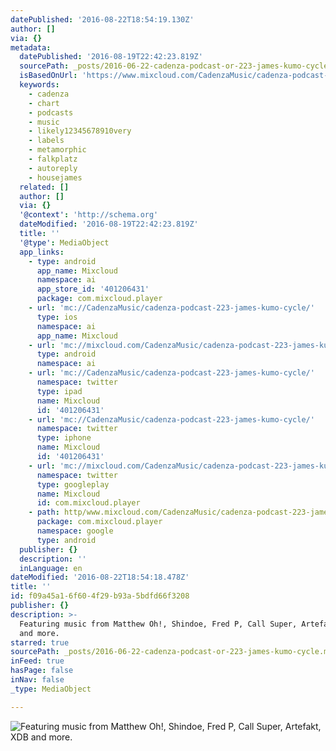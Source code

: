 ```yaml
---
datePublished: '2016-08-22T18:54:19.130Z'
author: []
via: {}
metadata:
  datePublished: '2016-08-19T22:42:23.819Z'
  sourcePath: _posts/2016-06-22-cadenza-podcast-or-223-james-kumo-cycle.md
  isBasedOnUrl: 'https://www.mixcloud.com/CadenzaMusic/cadenza-podcast-223-james-kumo-cycle/'
  keywords:
    - cadenza
    - chart
    - podcasts
    - music
    - likely12345678910very
    - labels
    - metamorphic
    - falkplatz
    - autoreply
    - housejames
  related: []
  author: []
  via: {}
  '@context': 'http://schema.org'
  dateModified: '2016-08-19T22:42:23.819Z'
  title: ''
  '@type': MediaObject
  app_links:
    - type: android
      app_name: Mixcloud
      namespace: ai
      app_store_id: '401206431'
      package: com.mixcloud.player
    - url: 'mc://CadenzaMusic/cadenza-podcast-223-james-kumo-cycle/'
      type: ios
      namespace: ai
      app_name: Mixcloud
    - url: 'mc://mixcloud.com/CadenzaMusic/cadenza-podcast-223-james-kumo-cycle/'
      type: android
      namespace: ai
    - url: 'mc://CadenzaMusic/cadenza-podcast-223-james-kumo-cycle/'
      namespace: twitter
      type: ipad
      name: Mixcloud
      id: '401206431'
    - url: 'mc://CadenzaMusic/cadenza-podcast-223-james-kumo-cycle/'
      namespace: twitter
      type: iphone
      name: Mixcloud
      id: '401206431'
    - url: 'mc://mixcloud.com/CadenzaMusic/cadenza-podcast-223-james-kumo-cycle/'
      namespace: twitter
      type: googleplay
      name: Mixcloud
      id: com.mixcloud.player
    - path: http/www.mixcloud.com/CadenzaMusic/cadenza-podcast-223-james-kumo-cycle/
      package: com.mixcloud.player
      namespace: google
      type: android
  publisher: {}
  description: ''
  inLanguage: en
dateModified: '2016-08-22T18:54:18.478Z'
title: ''
id: f09a45a1-6f60-4f29-b93a-5bdfd66f3208
publisher: {}
description: >-
  Featuring music from Matthew Oh!, Shindoe, Fred P, Call Super, Artefakt, XDB
  and more.
starred: true
sourcePath: _posts/2016-06-22-cadenza-podcast-or-223-james-kumo-cycle.md
inFeed: true
hasPage: false
inNav: false
_type: MediaObject

---
```

![Featuring music from Matthew Oh!, Shindoe, Fred P, Call Super, Artefakt, XDB and more.](https://the-grid-user-content.s3-us-west-2.amazonaws.com/2bf4f978-7d59-4139-9c1c-4df08c3276cc.jpg)